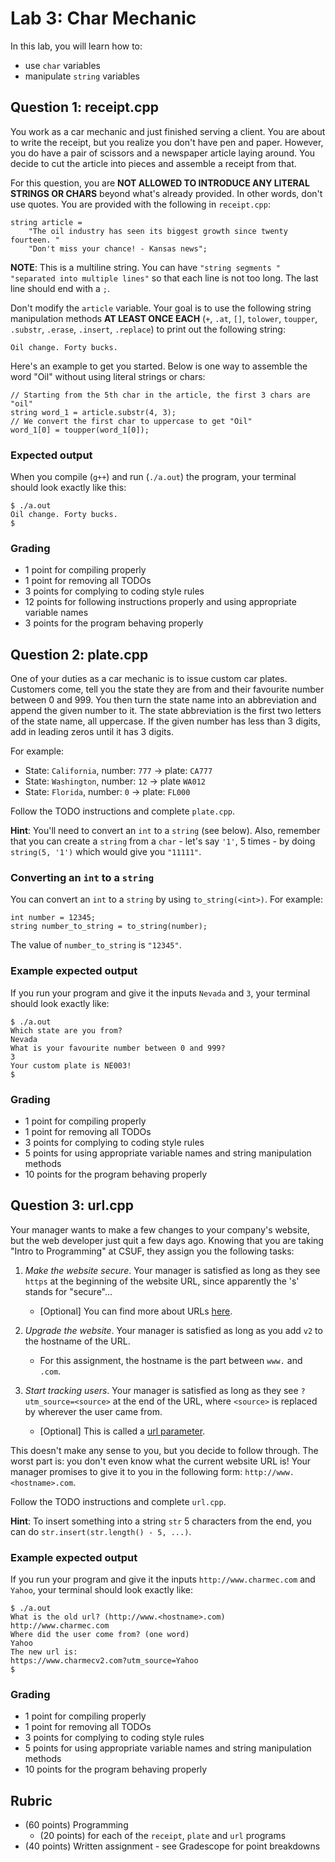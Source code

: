 # Lab 3: Char Mechanic

In this lab, you will learn how to:
- use `char` variables
- manipulate `string` variables

## Question 1: receipt.cpp

You work as a car mechanic and just finished serving a client. You are about to write the receipt, but you realize you don't have pen and paper. However, you do have a pair of scissors and a newspaper article laying around. You decide to cut the article into pieces and assemble a receipt from that.

For this question, you are **NOT ALLOWED TO INTRODUCE ANY LITERAL STRINGS OR CHARS** beyond what's already provided. In other words, don't use quotes. You are provided with the following in `receipt.cpp`:
```
string article =
    "The oil industry has seen its biggest growth since twenty fourteen. "
    "Don't miss your chance! - Kansas news";
```

**NOTE**: This is a multiline string. You can have `"string segments "` `"separated into multiple lines"` so that each line is not too long. The last line should end with a `;`.

Don't modify the `article` variable. Your goal is to use the following string manipulation methods **AT LEAST ONCE EACH** (`+`, `.at`, `[]`, `tolower`, `toupper`, `.substr`, `.erase`, `.insert`, `.replace`) to print out the following string:
```
Oil change. Forty bucks.
```

Here's an example to get you started. Below is one way to assemble the word "Oil" without using literal strings or chars:
```
// Starting from the 5th char in the article, the first 3 chars are "oil"
string word_1 = article.substr(4, 3);
// We convert the first char to uppercase to get "Oil"
word_1[0] = toupper(word_1[0]);
```

### Expected output

When you compile (`g++`) and run (`./a.out`) the program, your terminal should look exactly like this:
```
$ ./a.out 
Oil change. Forty bucks.
$
```

### Grading

* 1 point for compiling properly
* 1 point for removing all TODOs
* 3 points for complying to coding style rules
* 12 points for following instructions properly and using appropriate variable names
* 3 points for the program behaving properly

## Question 2: plate.cpp

One of your duties as a car mechanic is to issue custom car plates. Customers come, tell you the state they are from and their favourite number between 0 and 999. You then turn the state name into an abbreviation and append the given number to it. The state abbreviation is the first two letters of the state name, all uppercase. If the given number has less than 3 digits, add in leading zeros until it has 3 digits.

For example:
- State: `California`, number: `777` -> plate: `CA777`
- State: `Washington`, number: `12` -> plate `WA012`
- State: `Florida`, number: `0` -> plate: `FL000`

Follow the TODO instructions and complete `plate.cpp`.

**Hint**: You'll need to convert an `int` to a `string` (see below). Also, remember that you can create a `string` from a `char` - let's say `'1'`, 5 times - by doing `string(5, '1')` which would give you `"11111"`.

### Converting an `int` to a `string`

You can convert an `int` to a `string` by using `to_string(<int>)`. For example:
```
int number = 12345;
string number_to_string = to_string(number);
```
The value of `number_to_string` is `"12345"`.

### Example expected output

If you run your program and give it the inputs `Nevada` and `3`, your terminal should look exactly like:
```
$ ./a.out
Which state are you from?
Nevada
What is your favourite number between 0 and 999?
3
Your custom plate is NE003!
$
```

### Grading

* 1 point for compiling properly
* 1 point for removing all TODOs
* 3 points for complying to coding style rules
* 5 points for using appropriate variable names and string manipulation methods
* 10 points for the program behaving properly

## Question 3: url.cpp

Your manager wants to make a few changes to your company's website, but the web developer just quit a few days ago. Knowing that you are taking "Intro to Programming" at CSUF, they assign you the following tasks:

1. *Make the website secure*. Your manager is satisfied as long as they see `https` at the beginning of the website URL, since apparently the 's' stands for "secure"...
    - [Optional] You can find more about URLs [here](https://www.ibm.com/docs/en/cics-ts/5.6?topic=concepts-components-url).

2. *Upgrade the website*. Your manager is satisfied as long as you add `v2` to the hostname of the URL.
    - For this assignment, the hostname is the part between `www.` and `.com`.

3. *Start tracking users*. Your manager is satisfied as long as they see `?utm_source=<source>` at the end of the URL, where `<source>` is replaced by wherever the user came from.
    - [Optional] This is called a [url parameter](https://support.google.com/google-ads/answer/6277564?hl=en).

This doesn't make any sense to you, but you decide to follow through. The worst part is: you don't even know what the current website URL is! Your manager promises to give it to you in the following form: `http://www.<hostname>.com`.

Follow the TODO instructions and complete `url.cpp`.

**Hint**: To insert something into a string `str` 5 characters from the end, you can do `str.insert(str.length() - 5, ...)`.

### Example expected output

If you run your program and give it the inputs `http://www.charmec.com` and `Yahoo`, your terminal should look exactly like:
```
$ ./a.out
What is the old url? (http://www.<hostname>.com)
http://www.charmec.com
Where did the user come from? (one word)
Yahoo
The new url is:
https://www.charmecv2.com?utm_source=Yahoo
$
```

### Grading

* 1 point for compiling properly
* 1 point for removing all TODOs
* 3 points for complying to coding style rules
* 5 points for using appropriate variable names and string manipulation methods
* 10 points for the program behaving properly

## Rubric

* (60 points) Programming
    * (20 points) for each of the `receipt`, `plate` and `url` programs
* (40 points) Written assignment - see Gradescope for point breakdowns

